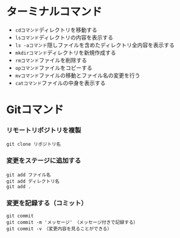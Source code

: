# ターミナルコマンド
- `cdコマンド`ディレクトリを移動する
- `lsコマンド`ディレクトリの内容を表示する
- `ls -aコマンド`隠しファイルを含めたディレクトリ全内容を表示する
- `mkdirコマンド`ディレクトリを新規作成する
- `rmコマンド`ファイルを削除する
- `opコマンド`ファイルをコピーする
- `mvコマンド`ファイルの移動とファイル名の変更を行う
- `catコマンド`ファイルの中身を表示する

# Gitコマンド
### リモートリポジトリを複製
```
git clone リポジトリ名
```
### 変更をステージに追加する
```
git add ファイル名
git add ディレクトリ名
git add .
```
### 変更を記録する（コミット）
```
git commit
git commit -m 'メッセージ'　（メッセージ付きで記録する）
git commit -v　（変更内容を見ることができる）
```
